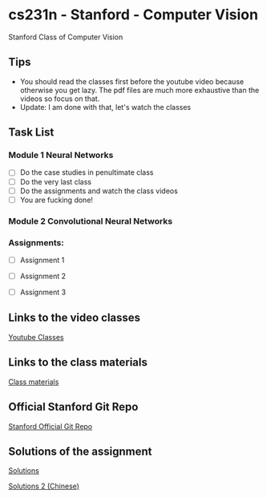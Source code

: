 # cs231n - Stanford - Computer Vision
Stanford Class of Computer Vision

## Tips
- You should read the classes first before the youtube video because otherwise you get lazy. The pdf files are much more exhaustive than the videos so focus on that.
- Update: I am done with that, let's watch the classes

## Task List
### Module 1 Neural Networks
- [ ] Do the case studies in penultimate class
- [ ] Do the very last class
- [ ] Do the assignments and watch the class videos
- [ ] You are fucking done!

### Module 2 Convolutional Neural Networks

### Assignments:
- [ ] Assignment 1
- [ ] Assignment 2
- [ ] Assignment 3


## Links to the video classes

[Youtube Classes](https://www.youtube.com/watch?v=vT1JzLTH4G4&list=PLC1qU-LWwrF64f4QKQT-Vg5Wr4qEE1Zxk)

## Links to the class materials

[Class materials](https://cs231n.github.io)

## Official Stanford Git Repo

[Stanford Official Git Repo](https://github.com/cs231n/cs231n.github.io)

## Solutions of the assignment

[Solutions](https://github.com/mantasu/cs231n)

[Solutions 2 (Chinese)](https://github.com/yjb6/CS231n-2022)

